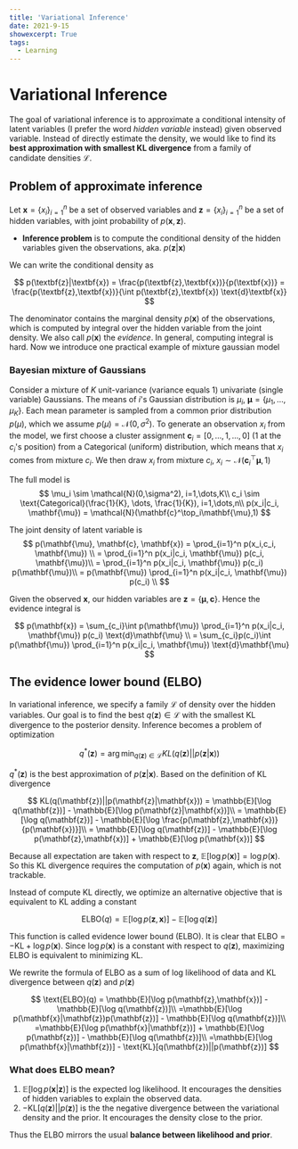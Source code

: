 ```yaml
---
title: 'Variational Inference'
date: 2021-9-15
showexcerpt: True
tags:
  - Learning
---
```


# Variational Inference

The goal of variational inference is to approximate a conditional intensity of latent variables (I prefer the word *hidden variable* instead) given observed variable. Instead of directly estimate the density, we would like to find its **best approximation with smallest KL divergence** from a family of candidate densities $\mathscr{L}$.

## Problem of approximate inference
Let $\textbf{x}=\{x_i\}^{n}_{i=1}$ be a set of observed variables and $\textbf{z}=\{x_i\}^{n}_{i=1}$ be a set of hidden variables, with joint probability of $p(\textbf{x}, \textbf{z})$. 

- **Inference problem** is to compute the conditional density of the hidden variables given the observations, aka. $p(\textbf{z}|\textbf{x})$  

We can write the conditional density as 

$$
p(\textbf{z}|\textbf{x}) = \frac{p(\textbf{z},\textbf{x})}{p(\textbf{x})} = \frac{p(\textbf{z},\textbf{x})}{\int p(\textbf{z},\textbf{x}) \text{d}\textbf{x}}
$$

The denominator contains the marginal density $p(\textbf{x})$ of the observations, which is computed by integral over the hidden variable from the joint density. We also call $p(\textbf{x})$ the *evidence*. In general, computing integral is hard. Now we introduce one practical example of mixture gaussian model

### Bayesian mixture of Gaussians
Consider a mixture of $K$ unit-variance (variance equals 1) univariate (single variable) Gaussians. The means of $i$'s Gaussian distribution is $\mu_i$, $\mathbf{\mu}=\{\mu_1, \dots, \mu_K\}$. Each mean parameter is sampled from a common prior distribution $p(\mu)$, which we assume $p(\mu)=\mathcal{N}(0,\sigma^2)$. To generate an observation $x_i$ from the model, we first choose a cluster assignment $\mathbf{c}_i=[0,\dots,1,\dots,0]$ (1 at the $c_i$'s position) from a Categorical (uniform) distribution, which means that $x_i$ comes from mixture $c_i$. We then draw $x_i$ from mixture $c_i$, $x_i \sim \mathcal{N}(\mathbf{c}_i^\top \mathbf{\mu}, 1)$

The full model is 
$$
\mu_i \sim \mathcal{N}(0,\sigma^2), i=1,\dots,K\\
c_i \sim \text{Categorical}(\frac{1}{K}, \dots, \frac{1}{K}), i=1,\dots,n\\
p(x_i|c_i, \mathbf{\mu}) = \mathcal{N}(\mathbf{c}^\top_i\mathbf{\mu},1)
$$

The joint density of latent variable is 
$$
p(\mathbf{\mu}, \mathbf{c}, \mathbf{x}) = \prod_{i=1}^n p(x_i,c_i, \mathbf{\mu}) \\
= \prod_{i=1}^n p(x_i|c_i, \mathbf{\mu}) p(c_i, \mathbf{\mu})\\
= \prod_{i=1}^n p(x_i|c_i, \mathbf{\mu}) p(c_i) p(\mathbf{\mu})\\
= p(\mathbf{\mu}) \prod_{i=1}^n p(x_i|c_i, \mathbf{\mu}) p(c_i) \\
$$

Given the observed $\mathbf{x}$, our hidden variables are $\mathbf{z} = \{\mathbf{\mu}, \mathbf{c}\}$. Hence the evidence integral is 

$$
p(\mathbf{x}) = \sum_{c_i}\int p(\mathbf{\mu}) \prod_{i=1}^n p(x_i|c_i, \mathbf{\mu})  p(c_i) \text{d}\mathbf{\mu} \\
= \sum_{c_i}p(c_i)\int p(\mathbf{\mu}) \prod_{i=1}^n p(x_i|c_i, \mathbf{\mu})  \text{d}\mathbf{\mu}
$$

## The evidence lower bound (ELBO)

In variational inference, we specify a family $\mathscr{L}$ of density over the hidden variables. Our goal is to find the best $q(\mathbf{z}) \in \mathscr{L}$ with the smallest KL divergence to the posterior density. Inference becomes a problem of optimization

$$
q^*(\mathbf{z})=\arg\min_{q(\mathbf{z}) \in \mathscr{L}} KL(q(\mathbf{z})||p(\mathbf{z}|\mathbf{x}))
$$

$q^*(\mathbf{z})$ is the best approximation of $p(\mathbf{z}|\mathbf{x})$. Based on the definition of KL divergence

$$
KL(q(\mathbf{z})||p(\mathbf{z}|\mathbf{x})) = \mathbb{E}[\log q(\mathbf{z})] - \mathbb{E}[\log p(\mathbf{z}|\mathbf{x})]\\
= \mathbb{E}[\log q(\mathbf{z})] - \mathbb{E}[\log \frac{p(\mathbf{z},\mathbf{x})}{p(\mathbf{x})}]\\
= \mathbb{E}[\log q(\mathbf{z})] - \mathbb{E}[\log  p(\mathbf{z},\mathbf{x})] + \mathbb{E}[\log p(\mathbf{x})]
$$

Because all expectation are taken with respect to $\mathbf{z}$, $\mathbb{E}[\log p(\mathbf{x})] = \log p(\mathbf{x})$. So this KL divergence requires the computation of $p(\mathbf{x})$ again, which is not trackable. 

Instead of compute KL directly, we optimize an alternative objective that is equivalent to KL adding a constant

$$
\text{ELBO}(q) = \mathbb{E}[\log  p(\mathbf{z},\mathbf{x})] - \mathbb{E}[\log q(\mathbf{z})] 
$$

This function is called evidence lower bound (ELBO). It is clear that
$\text{ELBO} = - \text{KL} + \log p(\mathbf{x})$. Since $\log p(\mathbf{x})$ is a constant with respect to $q(\mathbf{z})$, maximizing ELBO is equivalent to minimizing KL.

We rewrite the formula of ELBO as a sum of log likelihood of data and KL divergence between $q(\mathbf{z})$ and $p(\mathbf{z})$

$$
\text{ELBO}(q) = \mathbb{E}[\log  p(\mathbf{z},\mathbf{x})] - \mathbb{E}[\log q(\mathbf{z})]\\
=\mathbb{E}[\log  p(\mathbf{x}|\mathbf{z})p(\mathbf{z})] - \mathbb{E}[\log q(\mathbf{z})]\\
=\mathbb{E}[\log  p(\mathbf{x}|\mathbf{z})] + \mathbb{E}[\log p(\mathbf{z})] - \mathbb{E}[\log q(\mathbf{z})]\\
=\mathbb{E}[\log  p(\mathbf{x}|\mathbf{z})] - \text{KL}[q(\mathbf{z})||p(\mathbf{z})]
$$

### What does ELBO mean?
1. $\mathbb{E}[\log  p(\mathbf{x}|\mathbf{z})]$ is the expected log likelihood. It encourages the densities of hidden variables to explain the observed data.
2. $- \text{KL}[q(\mathbf{z})||p(\mathbf{z})]$ is the the negative divergence between the variational density and the prior. It encourages the density close to the prior. 

Thus the ELBO mirrors the usual **balance between likelihood and prior**.